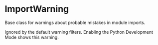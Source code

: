 # ImportWarning

Base class for warnings about probable mistakes in module imports.

Ignored by the default warning filters. Enabling the Python Development Mode shows this warning.
